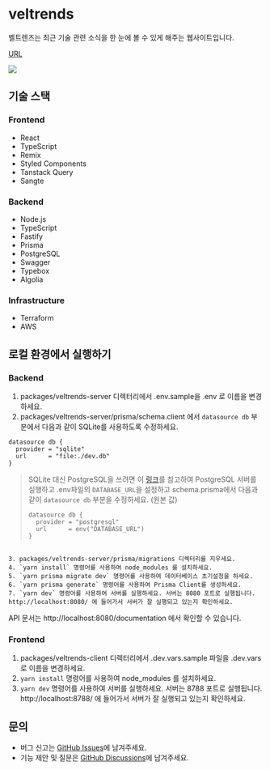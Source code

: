 # veltrends

벨트렌즈는 최근 기술 관련 소식을 한 눈에 볼 수 있게 해주는 웹사이트입니다.

[URL](https://www.veltrends.com)

![](https://www.veltrends.com/og-image.png)

## 기술 스택

### Frontend

- React
- TypeScript
- Remix
- Styled Components
- Tanstack Query
- Sangte

### Backend

- Node.js
- TypeScript
- Fastify
- Prisma
- PostgreSQL
- Swagger
- Typebox
- Algolia

### Infrastructure

- Terraform
- AWS

## 로컬 환경에서 실행하기

### Backend

1. packages/veltrends-server 디렉터리에서 .env.sample을 .env 로 이름을 변경하세요.
2. packages/veltrends-server/prisma/schema.client 에서 `datasource db` 부분에서 다음과 같이 SQLite를 사용하도록 수정하세요.

```
datasource db {
  provider = "sqlite"
  url      = "file:./dev.db"
}
```

> SQLite 대신 PostgreSQL을 쓰려면 이 [링크](packages/veltrends-server/dockers/postgresql/README.md)를 참고하여 PostgreSQL 서버를 실행하고 .env파일의 `DATABASE_URL`을 설정하고 schema.prisma에서 다음과 같이 `datasource db` 부분을 수정하세요. (원본 값)
>
> ```
> datasource db {
>   provider = "postgresql"
>   url      = env("DATABASE_URL")
> }
> ```

```

3. packages/veltrends-server/prisma/migrations 디렉터리를 지우세요.
4. `yarn install` 명령어를 사용하여 node_modules 를 설치하세요.
5. `yarn prisma migrate dev` 명령어를 사용하여 데이터베이스 초기설정을 하세요.
6. `yarn prisma generate` 명령어를 사용하여 Prisma Client를 생성하세요.
7. `yarn dev` 명령어를 사용하여 서버를 실행하세요. 서버는 8080 포트로 실행됩니다.  http://localhost:8080/ 에 들어가서 서버가 잘 실행되고 있는지 확인하세요.
```

API 문서는 http://localhost:8080/documentation 에서 확인할 수 있습니다.

### Frontend

1. packages/veltrends-client 디렉터리에서 .dev.vars.sample 파일을 .dev.vars 로 이름을 변경하세요.
2. `yarn install` 명령어를 사용하여 node_modules 를 설치하세요.
3. `yarn dev` 명령어를 사용하여 서버를 실행하세요. 서버는 8788 포트로 실행됩니다. http://localhost:8788/ 에 들어가서 서버가 잘 실행되고 있는지 확인하세요.

## 문의

- 버그 신고는 [GitHub Issues](https://github.com/velopert/veltrends/issues)에 남겨주세요.
- 기능 제안 및 질문은 [GitHub Discussions](https://github.com/velopert/veltrends/discussions)에 남겨주세요.
